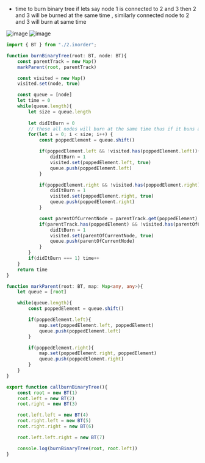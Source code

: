 - time to burn binary tree if lets say node 1 is connected to 2 and 3 then 2 and 3 will be burned at the same time , similarly connected node to 2 and 3 will burn at same time

![image](https://github.com/user-attachments/assets/f160dfc4-780c-4605-bdd3-5ae3717dc570)
![image](https://github.com/user-attachments/assets/da1d66f1-ed88-4c80-8016-a31d899c003a)


```ts
import { BT } from "./2.inorder";

function burnBinaryTree(root: BT, node: BT){
    const parentTrack = new Map()
    markParent(root, parentTrack)

    const visited = new Map()
    visited.set(node, true)

    const queue = [node]
    let time = 0
    while(queue.length){
        let size = queue.length
        
        let didItBurn = 0
        // these all nodes will burn at the same time thus if it buns any then add 1 to time
        for(let i = 0; i < size; i++) {
            const poppedElement = queue.shift()

            if(poppedElement.left && !visited.has(poppedElement.left)){
                didItBurn = 1
                visited.set(poppedElement.left, true)
                queue.push(poppedElement.left)
            }

            if(poppedElement.right && !visited.has(poppedElement.right)){
                didItBurn = 1
                visited.set(poppedElement.right, true)
                queue.push(poppedElement.right)
            }

            const parentOfCurrentNode = parentTrack.get(poppedElement)
            if(parentTrack.has(poppedElement) && !visited.has(parentOfCurrentNode)){
                didItBurn = 1
                visited.set(parentOfCurrentNode, true)
                queue.push(parentOfCurrentNode)
            }
        }
        if(didItBurn === 1) time++
    }
    return time
}

function markParent(root: BT, map: Map<any, any>){
    let queue = [root]

    while(queue.length){
        const poppedElement = queue.shift()

        if(poppedElement.left){
            map.set(poppedElement.left, poppedElement)
            queue.push(poppedElement.left)
        }

        if(poppedElement.right){
            map.set(poppedElement.right, poppedElement)
            queue.push(poppedElement.right)
        }
    }
}

export function callburnBinaryTree(){
    const root = new BT(1)
    root.left = new BT(2)
    root.right = new BT(3)

    root.left.left = new BT(4)
    root.right.left = new BT(5)
    root.right.right = new BT(6)

    root.left.left.right = new BT(7)

    console.log(burnBinaryTree(root, root.left))
}

```
